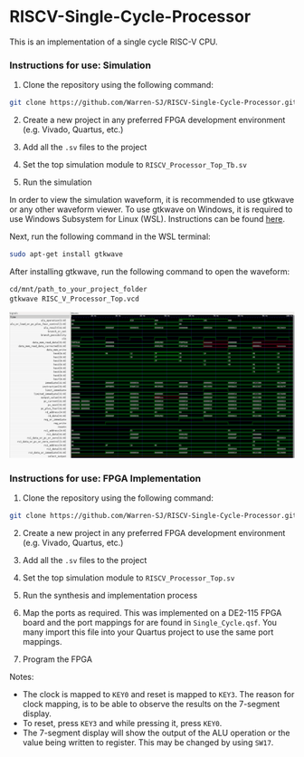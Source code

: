 # RISCV-Single-Cycle-Processor
This is an implementation of a single cycle RISC-V CPU.

### Instructions for use: Simulation

1. Clone the repository using the following command:
```bash
git clone https://github.com/Warren-SJ/RISCV-Single-Cycle-Processor.git
```

2. Create a new project in any preferred FPGA development environment (e.g. Vivado, Quartus, etc.)

3. Add all the `.sv` files to the project

4. Set the top simulation module to `RISCV_Processor_Top_Tb.sv`

5. Run the simulation

In order to view the simulation waveform, it is recommended to use gtkwave or any other waveform viewer. To use gtkwave on Windows, it is required to use Windows Subsystem for Linux (WSL). Instructions can be found [here](https://learn.microsoft.com/en-us/windows/wsl/install).

Next, run the following command in the WSL terminal:
```bash
sudo apt-get install gtkwave
```

After installing gtkwave, run the following command to open the waveform:
```bash
cd/mnt/path_to_your_project_folder
gtkwave RISC_V_Processor_Top.vcd
```
![Image of the simulation](Simulation.png)

### Instructions for use: FPGA Implementation

1. Clone the repository using the following command:
```bash
git clone https://github.com/Warren-SJ/RISCV-Single-Cycle-Processor.git
```

2. Create a new project in any preferred FPGA development environment (e.g. Vivado, Quartus, etc.)

3. Add all the `.sv` files to the project

4. Set the top simulation module to `RISCV_Processor_Top.sv`

5. Run the synthesis and implementation process

6. Map the ports as required. This was implemented on a DE2-115 FPGA board and the port mappings for are found in ```Single_Cycle.qsf```. You many import this file into your Quartus project to use the same port mappings.

7. Program the FPGA

Notes:
- The clock is mapped to `KEY0` and reset is mapped to `KEY3`. The reason for clock mapping, is to be able to observe the results on the 7-segment display.
- To reset, press `KEY3` and while pressing it, press `KEY0`.
- The 7-segment display will show the output of the ALU operation or the value being written to register. This may be changed by using `SW17`.